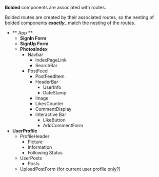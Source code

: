 **Bolded** components are associated with routes.

Bolded routes are created by their associated routes, so the nesting of bolded components _**exactly**__ match the nesting of the routes.

* ** App **
  * **SignIn Form**
  * **SignUp Form**
  * **PhotosIndex**
    * Navbar
      * IndexPageLink
      * SearchBar
    * PostFeed
      * PostFeedItem
      * HeaderBar
        * UserInfo
        * DateStamp
      * Image
      * LikesCounter
      * CommentDisplay
      * Interactive Bar
        * LikeButton
        * AddCommentForm
* **UserProfile**
  * ProfileHeader
    * Picture
    * Information
    * Following Status
  * UserPosts
    * Posts
  * UploadPostForm (for current user profile only?)
